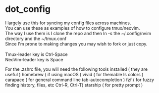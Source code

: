 # dot_config
I largely use this for syncing my config files across machines.<br>
You can use these as examples of how to configure tmux/neovim.<br>
The way I use them is I clone the repo and then ln -s the ~/.config/nvim directory and the ~/tmux.conf<br>
Since I'm prone to making changes you may wish to fork or just copy.<br>
<br>
Tmux-leader key is Ctrl-Space<br>
NeoVim-leader key is Space

For the .zshrc file, you will need the following tools installed ( they are useful ) 
homebrew ( if using macOS ) 
vivid ( for themable ls colors )
carapace ( for general command line tab-autocompletion )
fzf ( for fuzzy finding history, files, etc Ctrl-R, Ctrl-T)
starship ( for pretty prompt )
